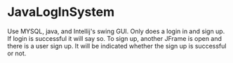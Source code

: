 # JavaLogInSystem
Use MYSQL, java, and Intellij's swing GUI.
Only does a login in and sign up. If login is successful it will say so. To sign up, another JFrame is open and there is a user
sign up. It will be indicated whether the sign up is successful or not.
